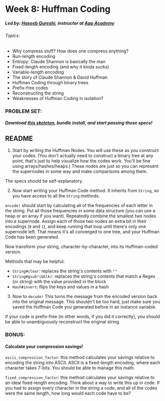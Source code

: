 # Week 8: Huffman Coding
##### Led by: [Haseeb Qureshi](https://github.com/Haseeb-Qureshi/), instructor at [App Academy](http://appacademy.io)

###### Topics:
* Why compress stuff? How does one compress anything?
* Run-length encoding
* Entropy: Claude Shannon is basically the man
* Fixed-length encoding (and why it kinda sucks)
* Variable-length encoding
* The story of Claude Shannon & David Huffman
* Huffman Coding through binary trees
* Prefix-free codes
* Reconstructing the string
* Weaknesses of Huffman Coding in isolation?

### PROBLEM SET:

##### Download [this skeleton](lib/week8_huffman_coding/skeleton.zip), bundle install, and start passing those specs!

## README

1. Start by writing the Huffman Nodes. You will use these as you construct your codes. (You don't actually need to construct a binary tree at any point, that's just to help visualize how the codes work. You'll be fine using arrays/hashes/heaps.) These nodes are just so you can represent the supernodes in some way and make comparisons among them.

  The specs should be self-explanatory.

2. Now start writing your Huffman Code method. It inherits from `String`, so you have access to all the `String` methods.

  `encode!` should start by calculating all of the frequencies of each letter in the string. Put all those frequencies in some data structure (you can use a heap or an array if you want). Repeatedly combine the smallest two nodes into a supernode. Assign each of those two nodes an extra bit in their encodings (`0` and `1`), and keep running that loop until there's only one supernode left. That means it's all converged to one tree, and your Huffman Code has been generated.

  Now transform your string, character-by-character, into its Huffman-coded version.

  Methods that may be helpful:
  * `String#clear`: replaces the string's contents with `""`
  * `String#gsub!(&blk)`: replaces the string's contents that match a Regex (or string) with the value provided in the block
  * `Hash#invert`: flips the keys and values in a hash

3. Now to `decode!` This turns the message from the encoded version back into the original message. This shouldn't be too hard; just make sure you saved the Huffman Code you generated before in an instance variable.

  If your code is prefix-free (in other words, if you did it correctly), you should be able to unambiguously reconstruct the original string.


### BONUS:
#### Calculate your compression savings!

`ascii_compression_factor`: this method calculates your savings relative to encoding the string into ASCII. ASCII is a fixed-length encoding, where each character takes 7-bits. You should be able to manage this math.

`fixed_compression_factor`: this method calculates your savings relative to an ideal fixed-length encoding. Think about a way to write this up in code. If you had to assign every character in the string a code, and all of the codes were the same length, how long would each code have to be?
